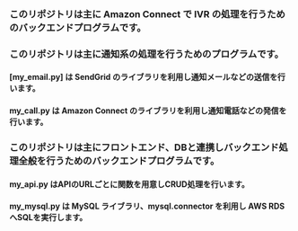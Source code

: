 ### このリポジトリは主に Amazon Connect で IVR の処理を行うためのバックエンドプログラムです。
 
 
 
### このリポジトリは主に通知系の処理を行うためのプログラムです。
#### [my_email.py] は SendGrid のライブラリを利用し通知メールなどの送信を行います。
#### my_call.py は Amazon Connect のライブラリを利用し通知電話などの発信を行います。
 
 
 
 
### このリポジトリは主にフロントエンド、DBと連携しバックエンド処理全般を行うためのバックエンドプログラムです。
#### my_api.py はAPIのURLごとに関数を用意しCRUD処理を行います。
#### my_mysql.py は MySQL ライブラリ、mysql.connector を利用し AWS RDS へSQLを実行します。
